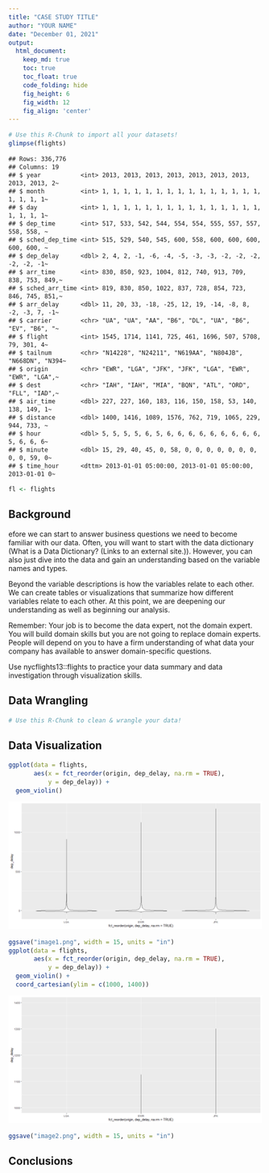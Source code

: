 ```yaml
---
title: "CASE STUDY TITLE"
author: "YOUR NAME"
date: "December 01, 2021"
output:
  html_document:  
    keep_md: true
    toc: true
    toc_float: true
    code_folding: hide
    fig_height: 6
    fig_width: 12
    fig_align: 'center'
---
```







```r
# Use this R-Chunk to import all your datasets!
glimpse(flights)
```

```
## Rows: 336,776
## Columns: 19
## $ year           <int> 2013, 2013, 2013, 2013, 2013, 2013, 2013, 2013, 2013, 2~
## $ month          <int> 1, 1, 1, 1, 1, 1, 1, 1, 1, 1, 1, 1, 1, 1, 1, 1, 1, 1, 1~
## $ day            <int> 1, 1, 1, 1, 1, 1, 1, 1, 1, 1, 1, 1, 1, 1, 1, 1, 1, 1, 1~
## $ dep_time       <int> 517, 533, 542, 544, 554, 554, 555, 557, 557, 558, 558, ~
## $ sched_dep_time <int> 515, 529, 540, 545, 600, 558, 600, 600, 600, 600, 600, ~
## $ dep_delay      <dbl> 2, 4, 2, -1, -6, -4, -5, -3, -3, -2, -2, -2, -2, -2, -1~
## $ arr_time       <int> 830, 850, 923, 1004, 812, 740, 913, 709, 838, 753, 849,~
## $ sched_arr_time <int> 819, 830, 850, 1022, 837, 728, 854, 723, 846, 745, 851,~
## $ arr_delay      <dbl> 11, 20, 33, -18, -25, 12, 19, -14, -8, 8, -2, -3, 7, -1~
## $ carrier        <chr> "UA", "UA", "AA", "B6", "DL", "UA", "B6", "EV", "B6", "~
## $ flight         <int> 1545, 1714, 1141, 725, 461, 1696, 507, 5708, 79, 301, 4~
## $ tailnum        <chr> "N14228", "N24211", "N619AA", "N804JB", "N668DN", "N394~
## $ origin         <chr> "EWR", "LGA", "JFK", "JFK", "LGA", "EWR", "EWR", "LGA",~
## $ dest           <chr> "IAH", "IAH", "MIA", "BQN", "ATL", "ORD", "FLL", "IAD",~
## $ air_time       <dbl> 227, 227, 160, 183, 116, 150, 158, 53, 140, 138, 149, 1~
## $ distance       <dbl> 1400, 1416, 1089, 1576, 762, 719, 1065, 229, 944, 733, ~
## $ hour           <dbl> 5, 5, 5, 5, 6, 5, 6, 6, 6, 6, 6, 6, 6, 6, 6, 5, 6, 6, 6~
## $ minute         <dbl> 15, 29, 40, 45, 0, 58, 0, 0, 0, 0, 0, 0, 0, 0, 0, 59, 0~
## $ time_hour      <dttm> 2013-01-01 05:00:00, 2013-01-01 05:00:00, 2013-01-01 0~
```

```r
fl <- flights
```

## Background

efore we can start to answer business questions we need to become familiar with our data. Often, you will want to start with the data dictionary (What is a Data Dictionary? (Links to an external site.)). However, you can also just dive into the data and gain an understanding based on the variable names and types.

Beyond the variable descriptions is how the variables relate to each other. We can create tables or visualizations that summarize how different variables relate to each other. At this point, we are deepening our understanding as well as beginning our analysis.

Remember: Your job is to become the data expert, not the domain expert.  You will build domain skills but you are not going to replace domain experts. People will depend on you to have a firm understanding of what data your company has available to answer domain-specific questions.

Use nycflights13::flights  to practice your data summary and data investigation through visualization skills.

## Data Wrangling


```r
# Use this R-Chunk to clean & wrangle your data!
```

## Data Visualization


```r
ggplot(data = flights,
       aes(x = fct_reorder(origin, dep_delay, na.rm = TRUE),
           y = dep_delay)) +
  geom_violin()
```

![](task02_files/figure-html/plot_data-1.png)<!-- -->

```r
ggsave("image1.png", width = 15, units = "in")
ggplot(data = flights,
       aes(x = fct_reorder(origin, dep_delay, na.rm = TRUE),
           y = dep_delay)) +
  geom_violin() +
  coord_cartesian(ylim = c(1000, 1400))
```

![](task02_files/figure-html/plot_data-2.png)<!-- -->

```r
ggsave("image2.png", width = 15, units = "in")
```

## Conclusions
